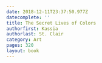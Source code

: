 ```yaml
---
date: 2018-12-11T23:37:50.977Z
datecomplete: ''
title: The Secret Lives of Colors
authorfirst: Kassia
authorlast: St. Clair
category: Art
pages: 320
layout: book
---
```



